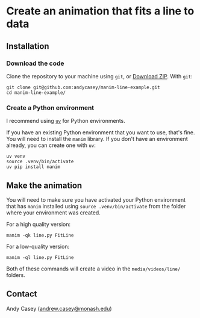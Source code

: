 # Create an animation that fits a line to data

## Installation

### Download the code 

Clone the repository to your machine using `git`, or [Download ZIP](https://github.com/andycasey/manim-line-example/archive/refs/heads/main.zip). With `git`:
```
git clone git@github.com:andycasey/manim-line-example.git
cd manim-line-example/
```

### Create a Python environment

I recommend using [`uv`](https://docs.astral.sh/uv/) for Python environments.

If you have an existing Python environment that you want to use, that's fine.
You will need to install the `manim` library. If you don't have an environment already, you can create one with `uv`:

```
uv venv
source .venv/bin/activate
uv pip install manim
```

## Make the animation

You will need to make sure you have activated your Python environment that has `manim` installed using `source .venv/bin/activate` from the folder where your environment was created.

For a high quality version:

```
manim -qk line.py FitLine
```

For a low-quality version:

```
manim -ql line.py FitLine
```

Both of these commands will create a video in the `media/videos/line/` folders.


## Contact

Andy Casey (andrew.casey@monash.edu)
